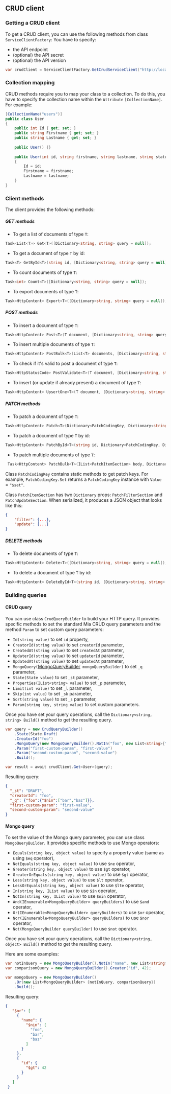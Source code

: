 ## CRUD client

### Getting a CRUD client
To get a CRUD client, you can use the following methods from class `ServiceClientFactory`:
You have to specify:
+ the API endpoint
+ (optional) the API secret
+ (optional) the API version

 ```csharp
var crudClient = ServiceClientFactory.GetCrudServiceClient("http://localhost:300O", "my-secret", 2);
 ```

### Collection mapping
CRUD methods require you to map your class to a collection. To do this, you have to specify the collection name within the `Attribute` ``[CollectionName]``. 
For example:  

```csharp
[CollectionName("users")]
public class User
{
    public int Id { get; set; }
    public string Firstname { get; set; }
    public string Lastname { get; set; }
    
    public User() {}
    
    public User(int id, string firstname, string lastname, string status)
    {
        Id = id;
        Firstname = firstname;
        Lastname = lastname;
    }
}
``` 

### Client methods
The client provides the following methods:

##### GET methods
- To get a list of documents of type `T`:
```csharp
Task<List<T>> Get<T>([Dictionary<string, string> query = null]);
 ```
- To get a document of type `T` by id:
```csharp
Task<T> GetById<T>(string id, [Dictionary<string, string> query = null]);
```
- To count documents of type `T`:
```csharp
Task<int> Count<T>([Dictionary<string, string> query = null]);
```
- To export documents of type `T`:
```csharp
Task<HttpContent> Export<T>([Dictionary<string, string> query = null]);
```

##### POST methods
- To insert a document of type `T`:
```csharp
Task<HttpContent> Post<T>(T document, [Dictionary<string, string> query = null]);
```
- To insert multiple documents of type `T`:
```csharp
Task<HttpContent> PostBulk<T>(List<T> documents, [Dictionary<string, string> query = null]);
```
- To check if it's valid to post a document of type `T`:
```csharp
Task<HttpStatusCode> PostValidate<T>(T document, [Dictionary<string, string> query = null]);
```
- To insert (or update if already present) a document of type `T`:
```csharp
Task<HttpContent> UpsertOne<T>(T document, [Dictionary<string, string> query = null]);
```

##### PATCH methods

- To patch a document of type `T`:
```csharp
Task<HttpContent> Patch<T>(Dictionary<PatchCodingKey, Dictionary<string, object>> body, [Dictionary<string, string> query = null]);
```
- To patch a document of type `T` by id:
```csharp
Task<HttpContent> PatchById<T>(string id, Dictionary<PatchCodingKey, Dictionary<string, object>> body,[Dictionary<string, string> query = null]);
```
- To patch multiple documents of type `T`:
```csharp
 Task<HttpContent> PatchBulk<T>(IList<PatchItemSection> body, Dictionary<string, string> query = null);
```
Class `PatchCodingKey` contains static methods to get patch keys. For example, `PatchCodingKey.Set` returns a `PatchCodingKey` instance with `Value` = `"$set"`.

Class `PatchItemSection` has two `Dictionary` props: `PatchFilterSection` and `PatchUpdateSection`. When serialized,
 it produces a JSON object that looks like this:
```json
{
    "filter": {...},
    "update": {...}
}
```

##### DELETE methods
- To delete documents of type `T`:
```csharp
Task<HttpContent> Delete<T>([Dictionary<string, string> query = null]);
```
- To delete a document of type `T` by id:
```csharp
Task<HttpContent> DeleteById<T>(string id, [Dictionary<string, string> query = null]);
 ```

 ### Building queries
 #### CRUD query
 You can use class `CrudQueryBuilder` to build your HTTP query.
 It provides specific methods to set the standard Mia CRUD query parameters and the method `Param` to set custom query parameters:
- `Id(string value)` to set `id` property,
- `CreatorId(string value)` to set `creatorId` parameter,
- `CreatedAt(string value)` to set `createdAt` parameter,
- `UpdaterId(string value)` to set `updaterId` parameter,
- `UpdatedAt(string value)` to set `updatedAt` parameter,
- `MongoQuery(`[MongoQueryBuilder](#mongo-query)` mongoQueryBuilder)` to set `_q` parameter,
- `State(State value)` to set `_st` parameter,
- `Properties(IList<string> value)` to set `_p` parameter,
- `Limit(int value)` to set `_l` parameter,
- `Skip(int value)` to set `_sk` parameter,
- `Sort(string value)` to set `_s` parameter,
- `Param(string key, string value)` to set custom parameters.

Once you have set your query operations, call the `Dictionary<string, string> Build()` method to get the resulting query.

```csharp
var query = new CrudQueryBuilder()
    .State(State.Draft)
    .CreatorId("foo")
    .MongoQuery(new MongoQueryBuilder().NotIn("foo", new List<string>{"bar", "baz"}))
    .Param("first-custom-param", "first-value")
    .Param("second-custom-param", "second-value")
    .Build();

var result = await crudClient.Get<User>(query);
```
Resulting query:
```json
{
  "_st": "DRAFT",
  "creatorId": "foo",
  "_q": {"foo":{"$nin":["bar","baz"]}},
  "first-custom-param": "first-value",
  "second-custom-param": "second-value"
}
```

 #### Mongo query
 To set the value of the Mongo query parameter, you can use class `MongoQueryBuilder`.
 It provides specific methods to use Mongo operators:
 - `Equals(string key, object value)` to specify a property value (same as using `$eq` operator),
 - `NotEquals(string key, object value)` to use `$ne` operator,
 - `Greater(string key, object value)` to use `$gt` operator,
 - `GreaterOrEquals(string key, object value)` to use `$gt` operator,
 - `Less(string key, object value)` to use `$lt` operator,
 - `LessOrEquals(string key, object value)` to use `$lte` operator,
 - `In(string key, IList value)` to use `$in` operator,
 - `NotIn(string key, IList value)` to use `$nin` operator,
 - `And(IEnumerable<MongoQueryBuilder> queryBuilders)` to use `$and` operator,
 - `Or(IEnumerable<MongoQueryBuilder> queryBuilders)` to use `$or` operator,
 - `Nor(IEnumerable<MongoQueryBuilder> queryBuilders)` to use `$nor` operator,
 - `Not(MongoQueryBuilder queryBuilder)` to use `$not` operator.

Once you have set your query operations, call the `Dictionary<string, object> Build()` method to get the resulting query.

Here are some examples:
```csharp
var notInQuery = new MongoQueryBuilder().NotIn("name", new List<string> {"foo", "bar", "baz"});
var comparisonQuery = new MongoQueryBuilder().Greater("id", 42);

var mongoQuery = new MongoQueryBuilder()
    .Or(new List<MongoQueryBuilder> {notInQuery, comparisonQuery})
    .Build();
``` 
Resulting query:
```json
{
   "$or": [
     {
       "name": {
         "$nin": [
           "foo",
           "bar",
           "baz"
         ]
       }
     },
     {
       "id": {
         "$gt": 42
       }
     }
   ]
 }
```

